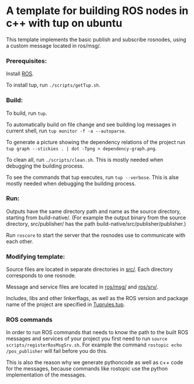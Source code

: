 # A template for building ROS nodes in c++ with tup on ubuntu

This template implements the basic publish and subscribe rosnodes, using a custom message located in ros/msg/.

### Prerequisites:
Install [ROS](http://wiki.ros.org/kinetic/Installation/Ubuntu).

To install tup, run `./scripts/getTup.sh`.

### Build:
To build, run `tup`.

To automatically build on file change and see building log messages in current shell, run `tup monitor -f -a --autoparse`.

To generate a picture showing the dependency relations of the project run `tup graph --stickies . | dot -Tpng > dependency-graph.png`.

To clean all, run `./scripts/clean.sh`. This is mostly needed when debugging the building process.

To see the commands that tup executes, run `tup --verbose`. This is alse mostly needed when debugging the building process.

### Run:
Outputs have the same directory path and name as the source directory, starting from build-native/.
(For example the output binary from the source directory, src/publisher/ has the path build-native/src/publisher/publisher.)

Run `roscore` to start the server that the rosnodes use to communicate with each other.

### Modifying template:
Source files are located in separate directories in [src/](src). Each directory corresponds to one rosnode.

Message and service files are located in [ros/msg/](ros/msg) and [ros/srv/](ros/srv).

Includes, libs and other linkerflags, as well as the ROS version and package name of the project are specified in [Tuprules.tup](Tuprules.tup).

### ROS commands
In order to run ROS commands that needs to know the path to the built ROS messages and services of your project you first need to run `source scripts/registerRosMsgSrv.sh`. For example the command `rostopic echo /pos_publisher` will fail before you do this.

This is also the reason why we generate pythoncode as well as c++ code for the messages, because commands like rostopic use the python implementation of the messages.
